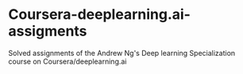 # Coursera-deeplearning.ai-assigments
Solved assignments of the Andrew Ng's Deep learning Specialization course on Coursera/deeplearning.ai
